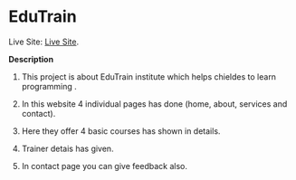 # EduTrain

Live Site: [Live Site](https://blissful-heisenberg-375e3c.netlify.app/).

**Description**

1. This project is about EduTrain institute which helps chieldes to learn programming .

2. In this website 4 individual pages has done (home, about, services and contact).

3. Here they  offer 4 basic courses has shown in details. 

4. Trainer detais has given.

5. In contact page you can give feedback also.
